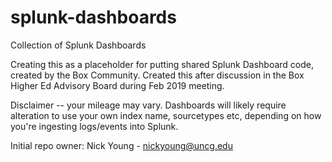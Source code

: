 # splunk-dashboards
Collection of Splunk Dashboards

Creating this as a placeholder for putting shared Splunk Dashboard code, created by the Box Community. Created this after discussion in the Box Higher Ed Advisory Board during Feb 2019 meeting.

Disclaimer -- your mileage may vary. Dashboards will likely require alteration to use your own index name, sourcetypes etc, depending on how you're ingesting logs/events into Splunk.

Initial repo owner: Nick Young - nickyoung@uncg.edu
